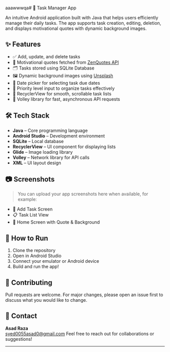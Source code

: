 aaawwwqa# 📱 Task Manager App

An intuitive Android application built with Java that helps users efficiently manage their daily tasks. The app supports task creation, editing, deletion, and displays motivational quotes with dynamic background images.

## ✨ Features

- ✅ Add, update, and delete tasks
- 🧠 Motivational quotes fetched from [ZenQuotes API](https://zenquotes.io/)
- 🗂️ Tasks stored using SQLite Database
- 🖼️ Dynamic background images using [Unsplash](https://unsplash.com/)
- 📅 Date picker for selecting task due dates
- 🌟 Priority level input to organize tasks effectively
- 🔄 RecyclerView for smooth, scrollable task lists
- 📡 Volley library for fast, asynchronous API requests

## 🛠️ Tech Stack

- **Java** – Core programming language
- **Android Studio** – Development environment
- **SQLite** – Local database
- **RecyclerView** – UI component for displaying lists
- **Glide** – Image loading library
- **Volley** – Network library for API calls
- **XML** – UI layout design

## 📷 Screenshots

> You can upload your app screenshots here when available, for example:

- 📝 Add Task Screen  
- 📋 Task List View  
- 🌅 Home Screen with Quote & Background


## 🚀 How to Run

1. Clone the repository  
2. Open in Android Studio  
3. Connect your emulator or Android device  
4. Build and run the app!

## 🤝 Contributing

Pull requests are welcome. For major changes, please open an issue first to discuss what you would like to change.

## 📧 Contact

**Asad Raza**  
syed0055asad0@gmail.com
Feel free to reach out for collaborations or suggestions!

---

